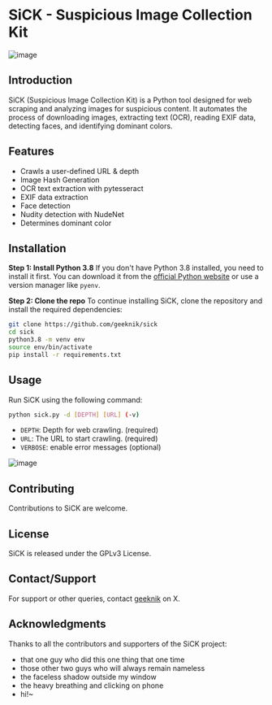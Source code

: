 # SiCK - Suspicious Image Collection Kit

![image](https://github.com/geeknik/sick/assets/466878/5fafb28d-2d2e-45d5-a98c-c44b1db4c1d6)


## Introduction
SiCK (Suspicious Image Collection Kit) is a Python tool designed for web scraping and analyzing images for suspicious content. It automates the process of downloading images, extracting text (OCR), reading EXIF data, detecting faces, and identifying dominant colors.

## Features
- Crawls a user-defined URL & depth
- Image Hash Generation
- OCR text extraction with pytesseract
- EXIF data extraction
- Face detection
- Nudity detection with NudeNet
- Determines dominant color

## Installation
**Step 1: Install Python 3.8**
If you don't have Python 3.8 installed, you need to install it first. You can download it from the [official Python website](https://www.python.org/downloads/release/python-380/) or use a version manager like `pyenv`.

**Step 2: Clone the repo**
To continue installing SiCK, clone the repository and install the required dependencies:
```bash
git clone https://github.com/geeknik/sick
cd sick
python3.8 -m venv env
source env/bin/activate
pip install -r requirements.txt
```

## Usage
Run SiCK using the following command:
```bash
python sick.py -d [DEPTH] [URL] (-v)
```
- `DEPTH`: Depth for web crawling. (required)
- `URL`: The URL to start crawling. (required)
- `VERBOSE`: enable error messages (optional)


![image](https://github.com/geeknik/sick/assets/466878/e14ac9bd-3b21-4b75-b10d-0cac297241f4)


## Contributing

Contributions to SiCK are welcome.

## License

SiCK is released under the GPLv3 License.

## Contact/Support

For support or other queries, contact [geeknik](https://x.com/geeknik) on X.

## Acknowledgments

Thanks to all the contributors and supporters of the SiCK project:
* that one guy who did this one thing that one time
* those other two guys who will always remain nameless
* the faceless shadow outside my window
* the heavy breathing and clicking on phone
* hi!~
